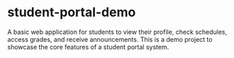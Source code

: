 # student-portal-demo
A basic web application for students to view their profile, check schedules, access grades, and receive announcements. This is a demo project to showcase the core features of a student portal system.
